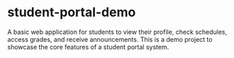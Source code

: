 # student-portal-demo
A basic web application for students to view their profile, check schedules, access grades, and receive announcements. This is a demo project to showcase the core features of a student portal system.
